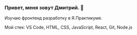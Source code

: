 ### Привет, меня зовут Дмитрий. 👋

Изучаю фронтенд разработку в Я.Практикуме.

Мой стек: VS Code, HTML, CSS, JavaScript, React, Git, Node.js

<!--
**dimanakov/dimanakov** is a ✨ _special_ ✨ repository because its `README.md` (this file) appears on your GitHub profile.

Here are some ideas to get you started:

- 🔭 I’m currently working on ...
- 🌱 I’m currently learning ...
- 👯 I’m looking to collaborate on ...
- 🤔 I’m looking for help with ...
- 💬 Ask me about ...
- 📫 How to reach me: ...
- 😄 Pronouns: ...
- ⚡ Fun fact: ...
-->
